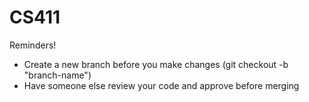 # CS411
Reminders!
- Create a new branch before you make changes (git checkout -b "branch-name")
- Have someone else review your code and approve before merging
